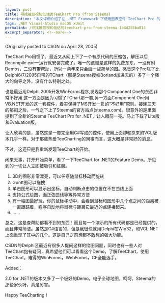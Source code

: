 ```yaml
---
layout: post
title: 寻找被忽视和低估的TeeChart Pro (from Steema)
description: "本文详细介绍了在 .NET Framework 下使用图表控件 TeeChart Pro 的方法。文章从安装和基本使用开始，深入探讨了其高级功能和实用技巧，包括3D图形、Guntt图的拖拽、坐标显示、公式绘图等。同时，作者分享了他在使用过程中的发现和感受，以及如何在 Delphi 环境下重现这些功能。这是一篇对于希望深入了解和使用 TeeChart Pro 的开发者非常有价值的指南。"
tags: .NET Visual-Studio macOS xUnit
permalink: /寻找被忽视和低估的teechart-pro-from-steema-1b4d255ba814
excerpt_separator: <!--more-->
---
```

(Originally posted to CSDN on April 28, 2005)

TeeChart Pro用惯了，最近又从网上下了一个有原代码的压缩包，解压以后Recompile.exe一运行就安装完成了。唯一的遗憾是这样的免费东东，一没有附Demos，二没有带帮助，所以一两年来只会画一些简单的图。感觉这个Pro除了比Delphi6/7/2005自带的TChart（那是Steema授权Borland加进去的）多了一个强大的向导之外，没有什么特别之处。

也是最近用Delphi 2005开发WinForms程序,发现那个Component One的东西非常不好用.这一方面是因为习惯了TChart那一套,另一方面Component One用VB.NET开发的这一套控件，着实保持了MS开发一贯的”不好用”原则。接连三天的郁闷之后，一气之下上了Steema的官方站点(steema.com)。很意外的是里面提到了全新的Steema TeeChart Pro for .NET，让人眼前一亮。马上下载了Lite版和Evaluation版。
<!--more-->

让人欣喜的是，虽然这是一套完全用C#写成的控件，使用上面却和原来的VCL版本几乎一样。对于那些热爱TeeCharting的同事而言，这大概是非常好的消息。

不过，这还只是我重新发现TeeChart的开始。

闲来无事，打开开始菜单，看了一下TeeChart for .NET的Feature Demo。所见到的一切让人立即被吸引和征服。

1. 3D的图形非常漂亮，可以任意随鼠标移动而旋转
1. Guntt图可以拖拽
1. 单击图形可以显示出坐标，自动判断点击的位置在不在曲线上面
1. 支持公式绘图，画正弦曲线等等异常方便
1. 有一幅图最好玩，你的鼠标移动中，会看到鼠标和图形中几个点之间的距离被一直跟踪着，程序自动地将鼠标与距离它最近的点连接起来。
1. ……

总之，这是查帮助都看不到的东西！而且每一个演示的所有代码都是已经提供的，而且非常简洁。虽然是C#语言的，但是我很快就用Delphi在Win32，和VCL.NET上面重现了其中的几个。这是自己之前想都不敢想的强大功能。

CSDN的Delphi区最近有很多人提问这样的绘图问题，同时也有一些人对TeeChart抱有疑问，真希望他们可以看看这个Demo，了解TeeChart，使用TeeChart。难得的WinForms，WebForms，CF全能选手。

Added：

2.0 for .NET的版本又多了一个极好的Demo，电子全球地图。呵呵，Steema的那些家伙呀，真是厉害。

Happy TeeCharting！